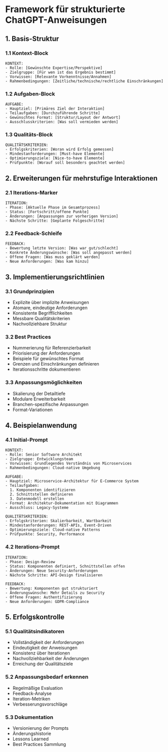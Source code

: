 # Framework für strukturierte ChatGPT-Anweisungen

## 1. Basis-Struktur

### 1.1 Kontext-Block
```
KONTEXT:
- Rolle: [Gewünschte Expertise/Perspektive]
- Zielgruppe: [Für wen ist das Ergebnis bestimmt]
- Vorwissen: [Relevante Vorkenntnisse/Annahmen]
- Rahmenbedingungen: [Zeitliche/technische/rechtliche Einschränkungen]
```

### 1.2 Aufgaben-Block
```
AUFGABE:
- Hauptziel: [Primäres Ziel der Interaktion]
- Teilaufgaben: [Durchzuführende Schritte]
- Gewünschtes Format: [Struktur/Layout der Antwort]
- Ausschlusskriterien: [Was soll vermieden werden]
```

### 1.3 Qualitäts-Block
```
QUALITÄTSKRITERIEN:
- Erfolgskriterien: [Woran wird Erfolg gemessen]
- Mindestanforderungen: [Must-have Elemente]
- Optimierungsziele: [Nice-to-have Elemente]
- Prüfpunkte: [Worauf soll besonders geachtet werden]
```

## 2. Erweiterungen für mehrstufige Interaktionen

### 2.1 Iterations-Marker
```
ITERATION:
- Phase: [Aktuelle Phase im Gesamtprozess]
- Status: [Fortschritt/offene Punkte]
- Änderungen: [Anpassungen zur vorherigen Version]
- Nächste Schritte: [Geplante Folgeschritte]
```

### 2.2 Feedback-Schleife
```
FEEDBACK:
- Bewertung letzte Version: [Was war gut/schlecht]
- Konkrete Änderungswünsche: [Was soll angepasst werden]
- Offene Fragen: [Was muss geklärt werden]
- Neue Anforderungen: [Was kam hinzu]
```

## 3. Implementierungsrichtlinien

### 3.1 Grundprinzipien
- Explizite über implizite Anweisungen
- Atomare, eindeutige Anforderungen
- Konsistente Begrifflichkeiten
- Messbare Qualitätskriterien
- Nachvollziehbare Struktur

### 3.2 Best Practices
- Nummerierung für Referenzierbarkeit
- Priorisierung der Anforderungen
- Beispiele für gewünschtes Format
- Grenzen und Einschränkungen definieren
- Iterationsschritte dokumentieren

### 3.3 Anpassungsmöglichkeiten
- Skalierung der Detailtiefe
- Modulare Erweiterbarkeit
- Branchen-spezifische Anpassungen
- Format-Variationen

## 4. Beispielanwendung

### 4.1 Initial-Prompt
```
KONTEXT:
- Rolle: Senior Software Architekt
- Zielgruppe: Entwicklungsteam
- Vorwissen: Grundlegendes Verständnis von Microservices
- Rahmenbedingungen: Cloud-native Umgebung

AUFGABE:
- Hauptziel: Microservice-Architektur für E-Commerce System
- Teilaufgaben:
  1. Komponenten identifizieren
  2. Schnittstellen definieren
  3. Datenmodell erstellen
- Format: Architektur-Dokumentation mit Diagrammen
- Ausschluss: Legacy-Systeme

QUALITÄTSKRITERIEN:
- Erfolgskriterien: Skalierbarkeit, Wartbarkeit
- Mindestanforderungen: REST-APIs, Event-Driven
- Optimierungsziele: Cloud-native Patterns
- Prüfpunkte: Security, Performance
```

### 4.2 Iterations-Prompt
```
ITERATION:
- Phase: Design-Review
- Status: Komponenten definiert, Schnittstellen offen
- Änderungen: Neue Security-Anforderungen
- Nächste Schritte: API-Design finalisieren

FEEDBACK:
- Bewertung: Komponenten gut strukturiert
- Änderungswünsche: Mehr Details zu Security
- Offene Fragen: Authentifizierung
- Neue Anforderungen: GDPR-Compliance
```

## 5. Erfolgskontrolle

### 5.1 Qualitätsindikatoren
- Vollständigkeit der Anforderungen
- Eindeutigkeit der Anweisungen
- Konsistenz über Iterationen
- Nachvollziehbarkeit der Änderungen
- Erreichung der Qualitätsziele

### 5.2 Anpassungsbedarf erkennen
- Regelmäßige Evaluation
- Feedback-Analyse
- Iteration-Metriken
- Verbesserungsvorschläge

### 5.3 Dokumentation
- Versionierung der Prompts
- Änderungshistorie
- Lessons Learned
- Best Practices Sammlung
